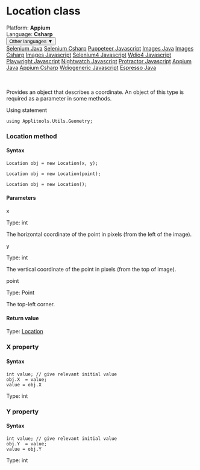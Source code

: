 # Location class
<div class='platform-bar-container-div'><div class='platform-bar-div'>Platform:  <b> Appium</b>
</div><div class='platform-bar-div'>Language: <b>Csharp</b></div><div class='dropdown-button-container-div'><button class='sdk-language-dropdown-button'>Other languages ▼</button><div class='dropdown-content'>
<a href='../../selenium/java/location'>Selenium Java</a>
<a href='../../selenium/csharp/location'>Selenium Csharp</a>
<a href='../../puppeteer/javascript/location'>Puppeteer Javascript</a>
<a href='../../images/java/location'>Images Java</a>
<a href='../../images/csharp/location'>Images Csharp</a>
<a href='../../images/javascript/location'>Images Javascript</a>
<a href='../../selenium4/javascript/location'>Selenium4 Javascript</a>
<a href='../../wdio4/javascript/location'>Wdio4 Javascript</a>
<a href='../../playwright/javascript/location'>Playwright Javascript</a>
<a href='../../nightwatch/javascript/location'>Nightwatch Javascript</a>
<a href='../../protractor/javascript/location'>Protractor Javascript</a>
<a href='../../appium/java/location'>Appium Java</a>
<a href='../../appium/csharp/location'>Appium Csharp</a>
<a href='../../wdiogeneric/javascript/location'>Wdiogeneric Javascript</a>
<a href='../../espresso/java/location'>Espresso Java</a>
</div></div><br /><br /></div>




Provides an object that describes a coordinate. An object of this type is required as a parameter in some methods.

Using statement

    using Applitools.Utils.Geometry;
    	



### Location method
#### Syntax


    Location obj = new Location(x, y);
    
    Location obj = new Location(point);
    
    Location obj = new Location();
    

#### Parameters

x

Type: int

The horizontal coordinate of the point in pixels (from the left of the image).

y

Type: int

The vertical coordinate of the point in pixels (from the top of image).

point

Type: Point

The top-left corner.

#### Return value

Type:  [Location](./location)


### X property
#### Syntax


    int value; // give relevant initial value
    obj.X  = value;
    value = obj.X

Type: int

### Y property
#### Syntax


    int value; // give relevant initial value
    obj.Y  = value;
    value = obj.Y

Type: int
